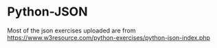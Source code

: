 # Python-JSON
Most of the json exercises uploaded are from <br>
https://www.w3resource.com/python-exercises/python-json-index.php
